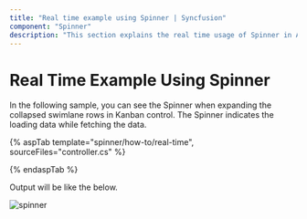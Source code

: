 ```yaml
---
title: "Real time example using Spinner | Syncfusion"
component: "Spinner"
description: "This section explains the real time usage of Spinner in ASP.NET Core Spinner"
---
```


# Real Time Example Using Spinner

In the following sample, you can see the Spinner when expanding the collapsed swimlane rows in Kanban control. The Spinner indicates the loading data while fetching the data.

{% aspTab template="spinner/how-to/real-time", sourceFiles="controller.cs" %}

{% endaspTab %}

Output will be like the below.

![spinner](../images/real-spinner.png)
